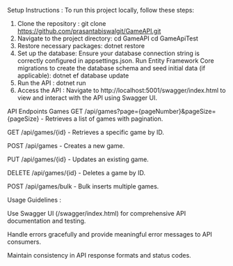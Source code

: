 Setup Instructions :
To run this project locally, follow these steps:
1. Clone the repository : 
git clone https://github.com/prasantabiswalgit/GameAPI.git
3. Navigate to the project directory: 
cd GameAPI
cd GameApiTest
5. Restore necessary packages: 
dotnet restore
7. Set up the database: 
Ensure your database connection string is correctly configured in appsettings.json. Run Entity Framework Core migrations to create the database schema and seed initial data (if applicable):
dotnet ef database update
10. Run the API :
dotnet run
11. Access the API :
Navigate to http://localhost:5001/swagger/index.html to view and interact with the API using Swagger UI.

API Endpoints
Games
GET /api/games?page={pageNumber}&pageSize={pageSize} - Retrieves a list of games with pagination.

GET /api/games/{id} - Retrieves a specific game by ID.

POST /api/games - Creates a new game.

PUT /api/games/{id} - Updates an existing game.

DELETE /api/games/{id} - Deletes a game by ID.

POST /api/games/bulk - Bulk inserts multiple games.

Usage Guidelines :

Use Swagger UI (/swagger/index.html) for comprehensive API documentation and testing.

Handle errors gracefully and provide meaningful error messages to API consumers.

Maintain consistency in API response formats and status codes.

